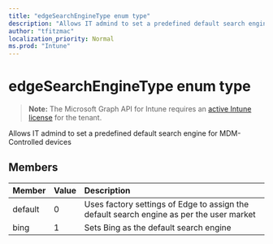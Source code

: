 ```yaml
---
title: "edgeSearchEngineType enum type"
description: "Allows IT admind to set a predefined default search engine for MDM-Controlled devices"
author: "tfitzmac"
localization_priority: Normal
ms.prod: "Intune"
---
```


# edgeSearchEngineType enum type

> **Note:** The Microsoft Graph API for Intune requires an [active Intune license](https://go.microsoft.com/fwlink/?linkid=839381) for the tenant.

Allows IT admind to set a predefined default search engine for MDM-Controlled devices

## Members
|Member|Value|Description|
|:---|:---|:---|
|default|0|Uses factory settings of Edge to assign the default search engine as per the user market|
|bing|1|Sets Bing as the default search engine|



